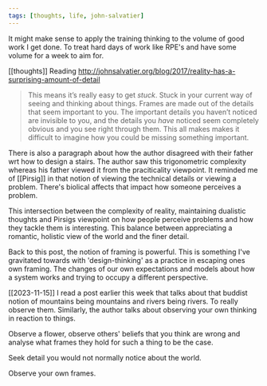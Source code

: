 ```yaml
---
tags: [thoughts, life, john-salvatier]
---
```

It might make sense to apply the training thinking to the volume of good work I get done. To treat hard days of work like RPE's and have some volume for a week to aim for.


[[thoughts]]
Reading http://johnsalvatier.org/blog/2017/reality-has-a-surprising-amount-of-detail

> This means it’s really easy to get _stuck_. Stuck in your current way of seeing and thinking about things. Frames are made out of the details that seem important to you. The important details you haven’t noticed are invisible to you, and the details you _have_ noticed seem completely obvious and you see right through them. This all makes makes it difficult to imagine how you could be missing something important.

There is also a paragraph about how the author disagreed with their father wrt how to design a stairs. The author saw
this trigonometric complexity whereas his father viewed it from the praciticality viewpoint. It reminded me of [[Pirsig]]
in that notion of viewing the technical details or viewing a problem. There's biolical affects that impact how someone
perceives a problem.

This intersection between the complexity of reality, maintaining dualistic thoughts and Pirsigs viewpoint on how people
perceive problems and how they tackle them is interesting. This balance between appreciating a romantic, holistic view
of the world and the finer detail.

Back to this post, the notion of framing is powerful. This is something I've gravitated towards with 'design-thinking'
as a practice in escaping ones own framing. The changes of our own expectations and models about how a system works and
trying to occupy a different perspective.

[[2023-11-15]]
I read a post earlier this week that talks about that buddist notion of mountains being mountains and rivers being
rivers. To really observe them. Similarly, the author talks about observing your own thinking in reaction to things.

Observe a flower, observe others' beliefs that you think are wrong and analyse what frames they hold for such a thing to
be the case.

Seek detail you would not normally notice about the world.

Observe your own frames.
